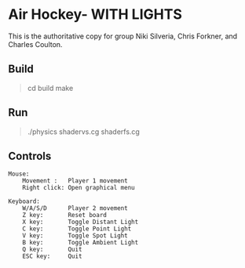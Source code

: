 
Air Hockey- WITH LIGHTS
=======

This is the authoritative copy for group Niki Silveria, Chris Forkner,
and Charles Coulton.


Build
-----------------
>cd build
>make

Run
-----------------

>./physics shadervs.cg shaderfs.cg

Controls
-----------------
	Mouse:
        Movement :   Player 1 movement
		Right click: Open graphical menu
		
	Keyboard:
		W/A/S/D		 Player 2 movement
		Z key: 		 Reset board
		X key:		 Toggle Distant Light
		C key:		 Toggle Point Light
		V key:		 Toggle Spot Light
		B key:		 Toggle Ambient Light
		Q key:		 Quit
		ESC key:	 Quit
		
